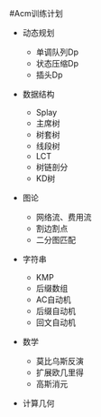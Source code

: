 #Acm训练计划

- 动态规划
    - 单调队列Dp
    - 状态压缩Dp
    - 插头Dp

- 数据结构
    - Splay
    - 主席树
    - 树套树
    - 线段树
    - LCT
    - 树链剖分
    - KD树
   
- 图论
    - 网络流、费用流
    - 割边割点
    - 二分图匹配

- 字符串
    - KMP
    - 后缀数组
    - AC自动机
    - 后缀自动机
    - 回文自动机

- 数学
    - 莫比乌斯反演
    - 扩展欧几里得
    - 高斯消元

- 计算几何